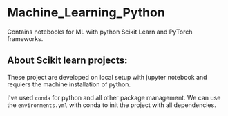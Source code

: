 # Machine_Learning_Python
Contains notebooks for ML with python Scikit Learn and PyTorch frameworks.

## About Scikit learn projects:
These project are developed on local setup with jupyter notebook and requiers
the machine installation of python.

I've used `conda` for python and all other package management. We can use the
`environments.yml` with conda to init the project with all dependencies.
